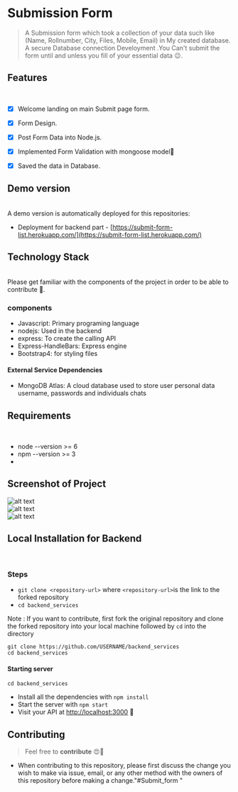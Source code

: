 # Submission Form

> A Submission form which took a collection of your data such like (Name, Rollnumber, City, Files, Mobile, Email) in My created database. A secure Database connection Develoyment
.You Can't submit the form until and unless you fill of your essential data 😉.



## Features
</br>

- [x] Welcome landing on main Submit page form.
- [x] Form Design.
- [x] Post Form Data into Node.js.
- [x] Implemented Form Validation with mongoose model🤩
- [x] Saved the data in Database.


## Demo version
</br>
A demo version is automatically deployed for this repositories:

- Deployment for backend part - [https://submit-form-list.herokuapp.com/](https://submit-form-list.herokuapp.com/)


## Technology Stack 
</br>
Please get familiar with the components of the project in order to be able to contribute 🤑.

### components
- Javascript: Primary programing language
- nodejs: Used in the backend
- express: To create the calling API
- Express-HandleBars: Express engine 
- Bootstrap4: for styling files


#### External Service Dependencies
- MongoDB Atlas: A cloud database used to store user personal data username, passwords and individuals chats

## Requirements
</br>

- node --version >= 6
- npm --version >= 3
- 

## Screenshot of Project
![alt text](https://i.ibb.co/hWKkH89/B3-F9-CDF8-AEE3-4-C8-E-891-A-2-FF8-A1-B9-DE11.jpg) 
</br>
![alt text](https://i.ibb.co/K28ycXr/6-D8-D8-CDA-D41-C-4026-B911-6-C696-F21-CC16.jpg)
</br>
![alt text](https://i.ibb.co/bb4XRxZ/69-BC7-C61-A28-B-4-AD6-93-DB-DDEAE78-DE2-C7.jpg)



## Local Installation for Backend
</br>

### Steps
- `git clone <repository-url>` where `<repository-url>`is the link to the forked repository 
- `cd backend_services`

Note : If you want to contribute, first fork the original repository and clone the forked repository into your local machine followed by `cd` into the directory

```
git clone https://github.com/USERNAME/backend_services
cd backend_services

```
#### Starting server

```
cd backend_services
```
- Install all the dependencies with `npm install`
- Start the server with `npm start`
- Visit your API at [http://localhost:3000](http://localhost:3000) 🎉

## Contributing

> Feel free to **contribute** 😍🥰
- When contributing to this repository, please first discuss the change you wish to make via issue, email, or any other method with the owners of this repository before making a change."#Submit_form " 
